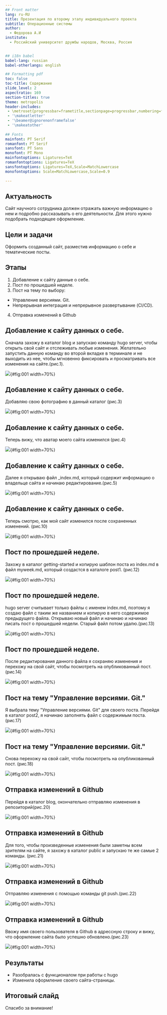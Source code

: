 ```yaml
---
## Front matter
lang: ru-RU
title: Презентация по второму этапу индивидуального проекта
subtitle: Операционные системы
author:
  - Федорова А.И
institute:
  - Российский университет дружбы народов, Москва, Россия
  

## i18n babel
babel-lang: russian
babel-otherlangs: english

## Formatting pdf
toc: false
toc-title: Содержание
slide_level: 2
aspectratio: 169
section-titles: true
theme: metropolis
header-includes:
 - \metroset{progressbar=frametitle,sectionpage=progressbar,numbering=fraction}
 - '\makeatletter'
 - '\beamer@ignorenonframefalse'
 - '\makeatother'
 
## Fonts
mainfont: PT Serif
romanfont: PT Serif
sansfont: PT Sans
monofont: PT Mono
mainfontoptions: Ligatures=TeX
romanfontoptions: Ligatures=TeX
sansfontoptions: Ligatures=TeX,Scale=MatchLowercase
monofontoptions: Scale=MatchLowercase,Scale=0.9
 
---
```



## Актуальность

Сайт научного сотрудника должен отражать важную информацию о нем и подробно рассказывать о его деятельности. Для этого нужно подобрать подходящее оформление.

## Цели и задачи

Оформить созданный сайт, разместив информацию о себе и тематические посты.

## Этапы

1. Добавление к сайту данные о себе.
2. Пост по прошедшей неделе.
3. Пост на тему по выбору:

- Управление версиями. Git.
- Непрерывная интеграция и непрерывное развертывание (CI/CD).

4. Отправка изменений в Github

## Добавление к сайту данных о себе.

Сначала захожу в каталог blog и запускаю команду hugo server, чтобы открыть свой сайт и отслеживать любые изменения. Желательно запустить данную команду во второй вкладке в терминале и не выходить из нее, чтобы мгновенно фиксировать и просматривать все изменения на сайте.(рис.1).

![](image/1.png){#fig:001 width=70%}

## Добавление к сайту данных о себе.

Добавляю свою фотографию в данный каталог (рис.3)

![](image/3.png){#fig:001 width=70%}

## Добавление к сайту данных о себе.

Теперь вижу, что аватар моего сайта изменился (рис.4)

![](image/4.png){#fig:001 width=70%}

## Добавление к сайту данных о себе.

Далее я открываю файл _index.md, который содержит информацию о владельце сайта и начинаю редактирование.(рис.5)

![](image/5.png){#fig:001 width=70%}

## Добавление к сайту данных о себе.

Теперь смотрю, как мой сайт изменился после сохраненных изменений. (рис.10)

![](image/10.png){#fig:001 width=70%}

## Пост по прошедшей неделе.

Захожу в каталог getting-started и копирую шаблон поста из index.md в файл myweek.md, который создастся в каталоге post1. (рис.12)

![](image/12.png){#fig:001 width=70%}

## Пост по прошедшей неделе.

hugo server считывает только файлы с именем index.md, поэтому я создаю файл с таким же названием и копирую в него содержимое предыдущего файла. Открываю новый файл и начинаю и начинаю писать пост о прошедшей недели. Старый файл потом удалю.(рис.13)

![](image/13.png){#fig:001 width=70%}

## Пост по прошедшей неделе.

После редактирования данного файла я сохраняю изменения и перехожу на свой сайт, чтобы посмотреть на опубликованный пост. (рис.14)

![](image/14.png){#fig:001 width=70%}

## Пост на тему "Управление версиями. Git."

Я выбрала тему "Управление версиями. Git" для своего поста. Перейдя в каталог post2, я начинаю заполнять файл с содержимым поста.(рис.17)

![](image/17.png){#fig:001 width=70%}

## Пост на тему "Управление версиями. Git."

Снова перехожу на свой сайт, чтобы посмотреть на опубликованный пост. (рис.18)

![](image/18.png){#fig:001 width=70%}

## Отправка изменений в Github

Перейдя в каталог blog, окончательно отправляю изменения в репозиторий(рис.20)

![](image/20.png){#fig:001 width=70%}

## Отправка изменений в Github

Для того, чтобы произведенные изменения были заметны всем зрителям на сайте, я захожу в каталог public 
и запускаю те же самые 2 команды. (рис.21)

![](image/21.png){#fig:001 width=70%}

## Отправка изменений в Github

Отправляю изменения с помощью команды git push.(рис.22)

![](image/22.png){#fig:001 width=70%}

## Отправка изменений в Github

Ввожу имя своего пользователя в Github в адрессную строку и вижу, что оформление сайта было успешно обновлено.(рис.23)

![](image/23.png){#fig:001 width=70%}


## Результаты

- Разобралась с функционалом при работы с hugo
- Изменила оформление своего сайта-страницы.


## Итоговый слайд

Спасибо за внимание!


